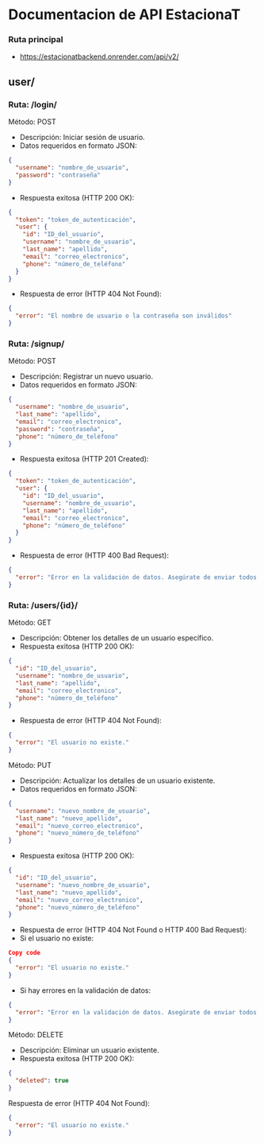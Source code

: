 # Documentacion de API EstacionaT
### Ruta principal
* https://estacionatbackend.onrender.com/api/v2/

## user/
### **Ruta: /login/**
Método: POST
* Descripción: Iniciar sesión de usuario.
* Datos requeridos en formato JSON:
```json
{
  "username": "nombre_de_usuario",
  "password": "contraseña"
}
``` 

 * Respuesta exitosa (HTTP 200 OK):

```json
{
  "token": "token_de_autenticación",
  "user": {
    "id": "ID_del_usuario",
    "username": "nombre_de_usuario",
    "last_name": "apellido",
    "email": "correo_electronico",
    "phone": "número_de_teléfono"
  }
}
 ```

* Respuesta de error (HTTP 404 Not Found):
```json 
{
  "error": "El nombre de usuario o la contraseña son inválidos"
}
```
### **Ruta: /signup/**
Método: POST
* Descripción: Registrar un nuevo usuario.
* Datos requeridos en formato JSON:
```json 
{
  "username": "nombre_de_usuario",
  "last_name": "apellido",
  "email": "correo_electronico",
  "password": "contraseña",
  "phone": "número_de_teléfono"
}
```

* Respuesta exitosa (HTTP 201 Created):
```json 
{
  "token": "token_de_autenticación",
  "user": {
    "id": "ID_del_usuario",
    "username": "nombre_de_usuario",
    "last_name": "apellido",
    "email": "correo_electronico",
    "phone": "número_de_teléfono"
  }
}
```

* Respuesta de error (HTTP 400 Bad Request):
```json
{
  "error": "Error en la validación de datos. Asegúrate de enviar todos los campos requeridos."
}
```
### **Ruta: /users/{id}/**
Método: GET
* Descripción: Obtener los detalles de un usuario específico.
* Respuesta exitosa (HTTP 200 OK):

```json
{
  "id": "ID_del_usuario",
  "username": "nombre_de_usuario",
  "last_name": "apellido",
  "email": "correo_electronico",
  "phone": "número_de_teléfono"
}
```

* Respuesta de error (HTTP 404 Not Found):
```json
{
  "error": "El usuario no existe."
}
```

Método: PUT
* Descripción: Actualizar los detalles de un usuario existente.
* Datos requeridos en formato JSON:
```json
{
  "username": "nuevo_nombre_de_usuario",
  "last_name": "nuevo_apellido",
  "email": "nuevo_correo_electronico",
  "phone": "nuevo_número_de_teléfono"
}
```

* Respuesta exitosa (HTTP 200 OK):
```json
{
  "id": "ID_del_usuario",
  "username": "nuevo_nombre_de_usuario",
  "last_name": "nuevo_apellido",
  "email": "nuevo_correo_electronico",
  "phone": "nuevo_número_de_teléfono"
}
```

* Respuesta de error (HTTP 404 Not Found o HTTP 400 Bad Request):
* Si el usuario no existe:
```json
Copy code
{
  "error": "El usuario no existe."
}
```
* Si hay errores en la validación de datos:
```json
{
  "error": "Error en la validación de datos. Asegúrate de enviar todos los campos requeridos."
}
```

Método: DELETE
* Descripción: Eliminar un usuario existente.
* Respuesta exitosa (HTTP 200 OK):
```json
{
  "deleted": true
}
```
Respuesta de error (HTTP 404 Not Found):
```json
{
  "error": "El usuario no existe."
}
```